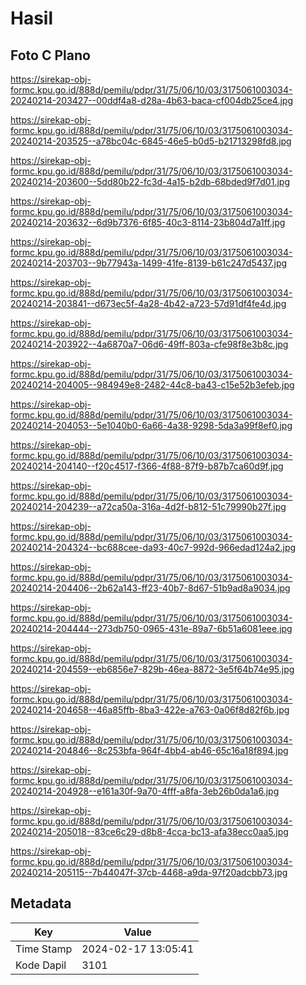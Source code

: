 # Hasil

## Foto C Plano

https://sirekap-obj-formc.kpu.go.id/888d/pemilu/pdpr/31/75/06/10/03/3175061003034-20240214-203427--00ddf4a8-d28a-4b63-baca-cf004db25ce4.jpg

https://sirekap-obj-formc.kpu.go.id/888d/pemilu/pdpr/31/75/06/10/03/3175061003034-20240214-203525--a78bc04c-6845-46e5-b0d5-b21713298fd8.jpg

https://sirekap-obj-formc.kpu.go.id/888d/pemilu/pdpr/31/75/06/10/03/3175061003034-20240214-203600--5dd80b22-fc3d-4a15-b2db-68bded9f7d01.jpg

https://sirekap-obj-formc.kpu.go.id/888d/pemilu/pdpr/31/75/06/10/03/3175061003034-20240214-203632--6d9b7376-6f85-40c3-8114-23b804d7a1ff.jpg

https://sirekap-obj-formc.kpu.go.id/888d/pemilu/pdpr/31/75/06/10/03/3175061003034-20240214-203703--9b77943a-1499-41fe-8139-b61c247d5437.jpg

https://sirekap-obj-formc.kpu.go.id/888d/pemilu/pdpr/31/75/06/10/03/3175061003034-20240214-203841--d673ec5f-4a28-4b42-a723-57d91df4fe4d.jpg

https://sirekap-obj-formc.kpu.go.id/888d/pemilu/pdpr/31/75/06/10/03/3175061003034-20240214-203922--4a6870a7-06d6-49ff-803a-cfe98f8e3b8c.jpg

https://sirekap-obj-formc.kpu.go.id/888d/pemilu/pdpr/31/75/06/10/03/3175061003034-20240214-204005--984949e8-2482-44c8-ba43-c15e52b3efeb.jpg

https://sirekap-obj-formc.kpu.go.id/888d/pemilu/pdpr/31/75/06/10/03/3175061003034-20240214-204053--5e1040b0-6a66-4a38-9298-5da3a99f8ef0.jpg

https://sirekap-obj-formc.kpu.go.id/888d/pemilu/pdpr/31/75/06/10/03/3175061003034-20240214-204140--f20c4517-f366-4f88-87f9-b87b7ca60d9f.jpg

https://sirekap-obj-formc.kpu.go.id/888d/pemilu/pdpr/31/75/06/10/03/3175061003034-20240214-204239--a72ca50a-316a-4d2f-b812-51c79990b27f.jpg

https://sirekap-obj-formc.kpu.go.id/888d/pemilu/pdpr/31/75/06/10/03/3175061003034-20240214-204324--bc688cee-da93-40c7-992d-966edad124a2.jpg

https://sirekap-obj-formc.kpu.go.id/888d/pemilu/pdpr/31/75/06/10/03/3175061003034-20240214-204406--2b62a143-ff23-40b7-8d67-51b9ad8a9034.jpg

https://sirekap-obj-formc.kpu.go.id/888d/pemilu/pdpr/31/75/06/10/03/3175061003034-20240214-204444--273db750-0965-431e-89a7-6b51a6081eee.jpg

https://sirekap-obj-formc.kpu.go.id/888d/pemilu/pdpr/31/75/06/10/03/3175061003034-20240214-204559--eb6856e7-829b-46ea-8872-3e5f64b74e95.jpg

https://sirekap-obj-formc.kpu.go.id/888d/pemilu/pdpr/31/75/06/10/03/3175061003034-20240214-204658--46a85ffb-8ba3-422e-a763-0a06f8d82f6b.jpg

https://sirekap-obj-formc.kpu.go.id/888d/pemilu/pdpr/31/75/06/10/03/3175061003034-20240214-204846--8c253bfa-964f-4bb4-ab46-65c16a18f894.jpg

https://sirekap-obj-formc.kpu.go.id/888d/pemilu/pdpr/31/75/06/10/03/3175061003034-20240214-204928--e161a30f-9a70-4fff-a8fa-3eb26b0da1a6.jpg

https://sirekap-obj-formc.kpu.go.id/888d/pemilu/pdpr/31/75/06/10/03/3175061003034-20240214-205018--83ce6c29-d8b8-4cca-bc13-afa38ecc0aa5.jpg

https://sirekap-obj-formc.kpu.go.id/888d/pemilu/pdpr/31/75/06/10/03/3175061003034-20240214-205115--7b44047f-37cb-4468-a9da-97f20adcbb73.jpg


## Metadata

| Key        | Value               |
| ---------- | ------------------- |
| Time Stamp | 2024-02-17 13:05:41 |
| Kode Dapil | 3101                |



